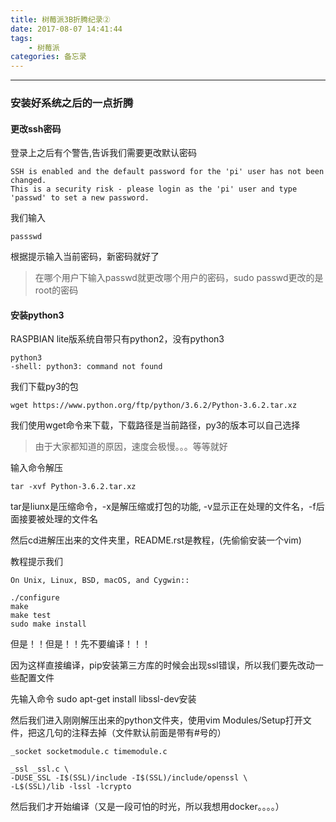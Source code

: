 ```yaml
---
title: 树莓派3B折腾纪录②
date: 2017-08-07 14:41:44
tags:
    - 树莓派
categories: 备忘录
---
```

***

### 安装好系统之后的一点折腾

#### 更改ssh密码

登录上之后有个警告,告诉我们需要更改默认密码

```shell
SSH is enabled and the default password for the 'pi' user has not been changed.
This is a security risk - please login as the 'pi' user and type 'passwd' to set a new password.
```
<!--more-->
我们输入

```shell
passswd
```

根据提示输入当前密码，新密码就好了

> 在哪个用户下输入passwd就更改哪个用户的密码，sudo passwd更改的是root的密码

#### 安装python3

RASPBIAN lite版系统自带只有python2，没有python3

```shell
python3
-shell: python3: command not found
```

我们下载py3的包

```shell
wget https://www.python.org/ftp/python/3.6.2/Python-3.6.2.tar.xz
```

我们使用wget命令来下载，下载路径是当前路径，py3的版本可以自己选择


> 由于大家都知道的原因，速度会极慢。。。等等就好

输入命令解压

```shell
tar -xvf Python-3.6.2.tar.xz
```

tar是liunx是压缩命令，-x是解压缩或打包的功能, -v显示正在处理的文件名，-f后面接要被处理的文件名

然后cd进解压出来的文件夹里，README.rst是教程，(先偷偷安装一个vim)

教程提示我们

	On Unix, Linux, BSD, macOS, and Cygwin::                      
                                                              
    ./configure                                               
    make                                                      
    make test                                                 
    sudo make install 

但是！！但是！！先不要编译！！！


因为这样直接编译，pip安装第三方库的时候会出现ssl错误，所以我们要先改动一些配置文件

先输入命令 sudo apt-get install libssl-dev安装

然后我们进入刚刚解压出来的python文件夹，使用vim Modules/Setup打开文件，把这几句的注释去掉（文件默认前面是带有#号的）


```shell
_socket socketmodule.c timemodule.c

_ssl _ssl.c \
-DUSE_SSL -I$(SSL)/include -I$(SSL)/include/openssl \
-L$(SSL)/lib -lssl -lcrypto

```

然后我们才开始编译（又是一段可怕的时光，所以我想用docker。。。。）











